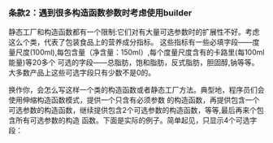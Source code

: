### 条款2：遇到很多构造函数参数时考虑使用builder
静态工厂和构造函数都有一个限制:它们对有大量可选参数时的扩展性不好。考虑这么个类，代表了包装食品上的营养成分指标。
这些指标有一些必填字段——度量尺度(100ml),每包含量（净含量：150ml）,每个度量尺度含有的卡路里(每100ml能量)等20多个
可选的字段——总脂肪，饱和脂肪，反式脂肪，胆固醇,钠等等。大多数产品上这些可选字段只有少数不是0的。

换作你，会怎么写这样一个类的构造函数或者静态工厂方法。典型地，程序员们会使用伸缩构造函数模式，提供一个只含有必须参数
的构造函数，再提供包含一个可选参数的构造函数，继续提供包含2个可选参数的构造函数，等等,最后再来个包含所有可选参数的构造
函数。下面是实际的例子。简单起见，只显示4个可选字段：

    
